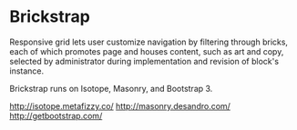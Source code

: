 Brickstrap
=========
Responsive grid lets user customize navigation by filtering through bricks, each of which promotes page and houses content, such as art and copy, selected by administrator during implementation and revision of block's instance. 

Brickstrap runs on Isotope, Masonry, and Bootstrap 3.

http://isotope.metafizzy.co/
http://masonry.desandro.com/
http://getbootstrap.com/